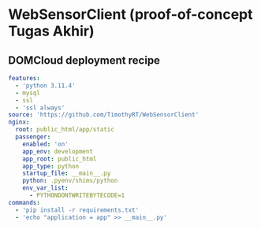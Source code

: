 # WebSensorClient (proof-of-concept Tugas Akhir)

## DOMCloud deployment recipe

```yaml
features:
  - 'python 3.11.4'
  - mysql
  - ssl
  - 'ssl always'
source: 'https://github.com/TimothyRT/WebSensorClient'
nginx:
  root: public_html/app/static
  passenger:
    enabled: 'on'
    app_env: development
    app_root: public_html
    app_type: python
    startup_file: __main__.py
    python: .pyenv/shims/python
    env_var_list:
      - PYTHONDONTWRITEBYTECODE=1
commands:
  - 'pip install -r requirements.txt'
  - 'echo "application = app" >> __main__.py'
```